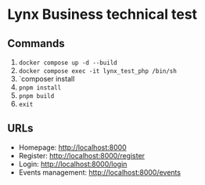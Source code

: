 # Lynx Business technical test

## Commands
1. `docker compose up -d --build`
2. `docker compose exec -it lynx_test_php /bin/sh`
3. `composer install
4. `pnpm install`
5. `pnpm build`
6. `exit`

## URLs
- Homepage: [http://localhost:8000](http://localhost:8000)
- Register: [http://localhost:8000/register](http://localhost:8000/register)
- Login: [http://localhost:8000/login](http://localhost:8000/login)
- Events management: [http://localhost:8000/events](http://localhost:8000/events)
